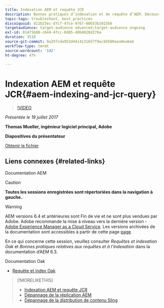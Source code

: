 ```yaml
---
title: Indexation AEM et requête JCR
description: Bonnes pratiques d’indexation et de requête d’AEM. Découvrez comment résoudre les problèmes de requête dans AEM, et comment configurer et gérer les index.
topic-tags: troubleshoot, best_practices
discoiquuid: d11b23ec-d7cf-47ce-9767-60b53b1015b6
targetaudience: target-audience advanced;target-audience ongoing
exl-id: 01475b08-c644-4fcc-8d85-48b4828d276a
duration: 3510
source-git-commit: 9a297cda953d4414131657f9ac84580aea0eabeb
workflow-type: tm+mt
source-wordcount: '142'
ht-degree: 47%

---
```


# Indexation AEM et requête JCR{#aem-indexing-and-jcr-query}

>[!VIDEO](https://video.tv.adobe.com/v/19133/?quality=9)

*Présentée le 19 juillet 2017*

**Thomas Mueller, ingénieur logiciel principal, Adobe**

**Diapositives du présentateur**

[Obtenir le fichier](assets/aem-gems-aem-indexing-and-jcr-query.pdf)

## Liens connexes {#related-links}

Documentation AEM

>[!CAUTION]
>
>**Toutes les sessions enregistrées sont répertoriées dans la navigation à gauche.**.

>[!WARNING]
>
>AEM versions 6.4 et antérieures sont Fin de vie et ne sont plus vendues par Adobe.  Adobe recommande la mise à niveau vers la dernière version - [Adobe Experience Manager as a Cloud Service](https://experienceleague.adobe.com/docs/experience-manager-cloud-service.html?lang=fr).  Les versions archivées de la documentation sont accessibles à partir de cette page [page](https://experienceleague.adobe.com/docs/experience-manager-release-information/aem-release-updates/previous-updates/aem-previous-versions.html?lang=fr).
>
>En ce qui concerne cette session, veuillez consulter *Requêtes et indexation Oak* et *Bonnes pratiques relatives aux requêtes et à l’indexation* dans la documentation d’AEM 6.3.

Documentation Oak

* [Requête et index Oak](https://experienceleague.adobe.com/docs/experience-manager-65/deploying/deploying/queries-and-indexing.html?lang=fr)

<!--
[Get back to the Overview](https://helpx.adobe.com/experience-manager/kt/eseminars/gems/aem-index.html)
-->

>[!MORELIKETHIS]
>
>* [Indexation AEM et requête JCR](aem-indexing-jcr-query.md)
>* [Dépannage de la réplication AEM](aem-troubleshooting-aem-replication.md)
>* [Dépannage de la distribution de contenu Sling](aem-troubleshooting-sling.md)
<!-- 
>* linking to helpx, removed for now [Adobe Experience Manager: AEM 6.x Maintenance Tasks](https://helpx.adobe.com/experience-manager/kt/eseminars/ccoo-aem-Aug-register.html)
-->
